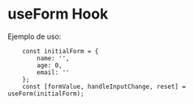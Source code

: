 # useForm Hook
Ejemplo de uso:
```
    const initialForm = {
        name: '',
        age: 0,
        email: ''
    };
    const [formValue, handleInputChange, reset] = useForm(initialForm);
```